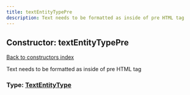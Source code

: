 ```yaml
---
title: textEntityTypePre
description: Text needs to be formatted as inside of pre HTML tag
---
```

## Constructor: textEntityTypePre  
[Back to constructors index](index.md)



Text needs to be formatted as inside of pre HTML tag




### Type: [TextEntityType](../types/TextEntityType.md)


